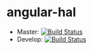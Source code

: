 # angular-hal

* Master: [![Build Status](https://travis-ci.org/elmerbulthuis/angular-hal.png?branch=master)](https://travis-ci.org/elmerbulthuis/angular-hal)
* Develop: [![Build Status](https://travis-ci.org/elmerbulthuis/angular-hal.png?branch=develop)](https://travis-ci.org/elmerbulthuis/angular-hal)

